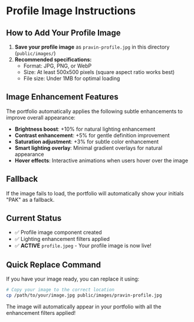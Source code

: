 # Profile Image Instructions

## How to Add Your Profile Image

1. **Save your profile image** as `pravin-profile.jpg` in this directory (`public/images/`)
2. **Recommended specifications:**
   - Format: JPG, PNG, or WebP
   - Size: At least 500x500 pixels (square aspect ratio works best)
   - File size: Under 1MB for optimal loading

## Image Enhancement Features

The portfolio automatically applies the following subtle enhancements to improve overall appearance:

- **Brightness boost**: +10% for natural lighting enhancement
- **Contrast enhancement**: +5% for gentle definition improvement
- **Saturation adjustment**: +3% for subtle color enhancement
- **Smart lighting overlay**: Minimal gradient overlays for natural appearance
- **Hover effects**: Interactive animations when users hover over the image

## Fallback

If the image fails to load, the portfolio will automatically show your initials "PAK" as a fallback.

## Current Status

- ✅ Profile image component created
- ✅ Lighting enhancement filters applied
- ✅ **ACTIVE** `profile.jpeg` - Your profile image is now live!

## Quick Replace Command

If you have your image ready, you can replace it using:

```bash
# Copy your image to the correct location
cp /path/to/your/image.jpg public/images/pravin-profile.jpg
```

The image will automatically appear in your portfolio with all the enhancement filters applied!
